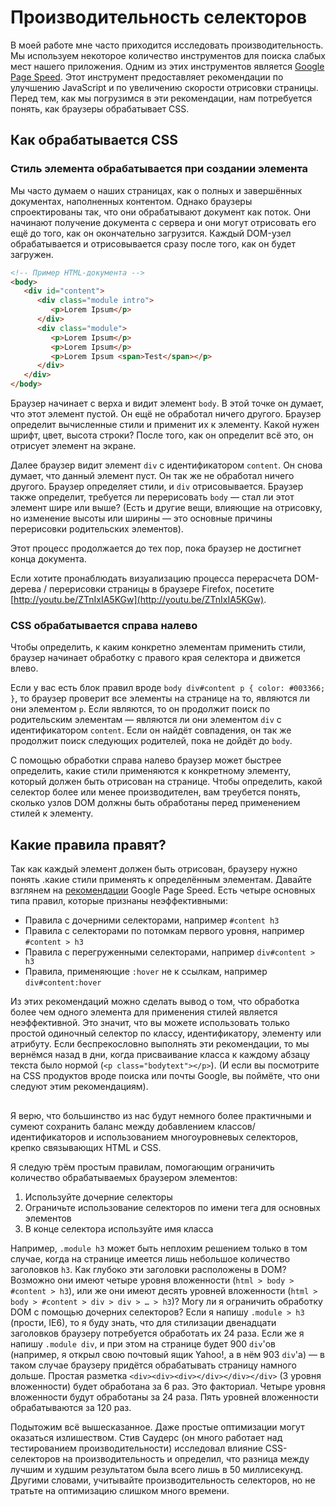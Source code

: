 # Производительность селекторов
В моей работе мне часто приходится исследовать производительность. Мы используем некоторое количество инструментов для поиска слабых мест нашего приложения. Одним из этих инструментов является [Google Page Speed](http://code.google.com/speed/page-speed). Этот инструмент предоставляет рекомендации по улучшению JavaScript и по увеличению скорости отрисовки страницы. Перед тем, как мы погрузимся в эти рекомендации, нам потребуется понять, как браузеры обрабатывает CSS.

## Как обрабатывается CSS
### Стиль элемента обрабатывается при создании элемента
Мы часто думаем о наших страницах, как о полных и завершённых документах, наполненных контентом. Однако браузеры спроектированы так, что они обрабатывают документ как поток. Они начинают получение документа с сервера и они могут отрисовать его ещё до того, как он окончательно загрузится. Каждый DOM-узел обрабатывается и отрисовывается сразу после того, как он будет загружен.

```html
<!-- Пример HTML-документа -->
<body>
   <div id="content">
      <div class="module intro">
         <p>Lorem Ipsum</p>
      </div>
      <div class="module">
         <p>Lorem Ipsum</p>
         <p>Lorem Ipsum</p>
         <p>Lorem Ipsum <span>Test</span></p>
      </div>
   </div>
</body>
```

Браузер начинает с верха и видит элемент `body`. В этой точке он думает, что этот элемент пустой. Он ещё не обработал ничего другого. Браузер определит вычисленные стили и применит их к элементу. Какой нужен шрифт, цвет, высота строки? После того, как он определит всё это, он отрисует элемент на экране.

Далее браузер видит элемент `div` с идентификатором `content`. Он снова думает, что данный элемент пуст. Он так же не обработал ничего другого. Браузер определяет стили, и `div` отрисовывается. Браузер также определит, требуется ли перерисовать `body` — стал ли этот элемент шире или выше? (Есть и другие вещи, влияющие на отрисовку, но изменение высоты или ширины — это основные причины перерисовки родительских элементов).

Этот процесс продолжается до тех пор, пока браузер не достигнет конца документа.

Если хотите пронаблюдать визуализацию процесса перерасчета DOM-дерева / перерисовки страницы в браузере Firefox, посетите [http://youtu.be/ZTnIxIA5KGw](http://youtu.be/ZTnIxIA5KGw).

### CSS обрабатывается справа налево
Чтобы определить, к каким конкретно элементам применить стили, браузер начинает обработку с правого края селектора и движется влево.

Если у вас есть блок правил вроде `body div#content p { color: #003366; }`, то браузер проверит все элементы на странице на то, являются ли они элементом `p`. Если являются, то он продолжит поиск по родительским элементам — являются ли они элементом `div` с идентификатором `content`. Если он найдёт совпадения, он так же продолжит поиск следующих родителей, пока не дойдёт до `body`.

С помощью обработки справа налево браузер может быстрее определить, какие стили применяются к конкретному элементу, который должен быть отрисован на странице. Чтобы определить, какой селектор более или менее производителен, вам треубется понять, сколько узлов DOM должны быть обработаны перед применением стилей к элементу.

## Какие правила правят?
Так как каждый элемент должен быть отрисован, браузеру нужно понять .какие стили применять к определённым элементам. Давайте взглянем на [рекомендации](http://code.google.com/speed/page-speed/docs/rendering.html#UseEfficientCSSSelectors) Google Page Speed. Есть четыре основных типа правил, которые признаны неэффективными:

* Правила с дочерними селекторами, например `#content h3`
* Правила с селекторами по потомкам первого уровня, например `#content > h3`
* Правила c перегруженными селекторами, например `div#content > h3`
* Правила, применяющие `:hover` не к ссылкам, например `div#content:hover`

Из этих рекомендаций можно сделать вывод о том, что обработка более чем одного элемента для применения стилей является неэффективной. Это значит, что вы можете использовать только простой одиночный селектор по классу, идентификатору, элементу или атрибуту. Если беспрекословно выполнять эти рекомендации, то мы вернёмся назад в дни, когда присваивание класса к каждому абзацу текста было нормой (`<p class="bodytext"></p>`). (И если вы посмотрите на CSS продуктов вроде поиска или почты Google, вы поймёте, что они следуют этим рекомендациям).

##
Я верю, что большинство из нас будут немного более практичными и сумеют сохранить баланс между добавлением классов/идентификаторов и использованием многоуровневых селекторов, крепко связывающих HTML и CSS.

Я следую трём простым правилам, помогающим ограничить количество обрабатываемых браузером элементов:

1. Используйте дочерние селекторы
2. Ограничьте использование селекторов по имени тега для основных элементов
3. В конце селектора используйте имя класса

Например, `.module h3` может быть неплохим решением только в том случае, когда на странице имеется лишь небольшое количество заголовков `h3`. Как глубоко эти заголовки расположены в DOM? Возможно они имеют четыре уровня вложенности (`html > body > #content > h3`), или же они имеют десять уровней вложенности (`html > body > #content > div > div > … > h3`)? Могу ли я ограничить обработку DOM с помощью дочерних селекторов? Если я напишу `.module > h3` (прости, IE6), то я буду знать, что для стилизации двенадцати заголовков браузеру потребуется обработать их 24 раза. Если же я напишу `.module div`, и при этом на странице будет 900 `div`'ов (например, я открыл свою почтовый ящик Yahoo!, а в нём 903 `div`'а) — в таком случае браузеру придётся обрабатывать страницу намного дольше. Простая разметка `<div><div><div></div></div></div>` (3 уровня вложенности) будет обработана за 6 раз. Это факториал. Четыре уровня вложенности будут обработаны за 24 раза. Пять уровней вложенности обрабатываются за 120 раз.

Подытожим всё вышесказанное. Даже простые оптимизации могут оказаться излишеством. Стив Саудерс (он много работает над тестированием производительности) исследовал влияние CSS-селекторов на производительность и определил, что разница между лучшим и худшим результатом была всего лишь в 50 миллисекунд. Другими словами, учитывайте производительность селекторов, но не тратьте на оптимизацию слишком много времени.